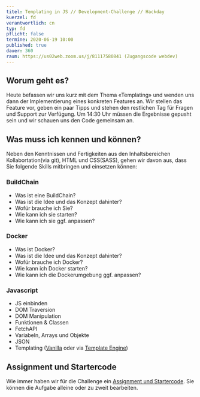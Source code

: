 ```yaml
---
titel: Templating in JS // Development-Challenge // Hackday
kuerzel: fd
verantwortlich: cn
typ: fd
pflicht: false
termine: 2020-06-19 10:00
published: true
dauer: 360
raum: https://us02web.zoom.us/j/81117580841 (Zugangscode webdev)
---
```


## Worum geht es?

Heute befassen wir uns kurz mit dem Thema «Templating» und wenden uns dann der Implementierung eines konkreten Features an. Wir stellen das Feature vor, geben ein paar Tipps und stehen den restlichen Tag für Fragen und Support zur Verfügung. Um 14:30 Uhr müssen die Ergebnisse gepusht sein und wir schauen uns den Code gemeinsam an. 

## Was muss ich kennen und können?

Neben den Kenntnissen und Fertigkeiten aus den Inhaltsbereichen Kollabortation(via git), HTML und CSS(SASS), gehen wir davon aus, dass Sie folgende Skills mitbringen und einsetzen können:

### BuildChain 
- Was ist eine BuildChain? 
- Was ist die Idee und das Konzept dahinter?
- Wofür brauche ich Sie? 
- Wie kann ich sie starten? 
- Wie kann ich sie ggf. anpassen?

### Docker
- Was ist Docker? 
- Was ist die Idee und das Konzept dahinter?
- Wofür brauche ich Docker? 
- Wie kann ich Docker starten? 
- Wie kann ich die Dockerumgebung ggf. anpassen?

### Javascript
- JS einbinden
- DOM Traversion
- DOM Manipulation
- Funktionen & Classen
- FetchAPI
- Variabeln, Arrays und Objekte
- JSON
- Templating ([Vanilla](https://jonsuh.com/blog/javascript-templating-without-a-library/) oder via [Template Engine](https://colorlib.com/wp/top-templating-engines-for-javascript/))

## Assignment und Startercode
Wie immer haben wir für die Challenge ein [Assignment und Startercode](https://classroom.github.com/g/w8WfoeOi). Sie können die Aufgabe alleine oder zu zweit bearbeiten.